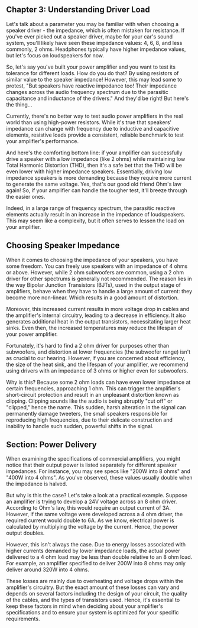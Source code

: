 ## Chapter 3: Understanding Driver Load

Let's talk about a parameter you may be familiar with when choosing a speaker driver - the impedance, which is often mistaken for resistance. If you've ever picked out a speaker driver, maybe for your car's sound system, you'll likely have seen these impedance values: 4, 6, 8, and less commonly, 2 ohms. Headphones typically have higher impedance values, but let's focus on loudspeakers for now.

So, let's say you've built your power amplifier and you want to test its tolerance for different loads. How do you do that? By using resistors of similar value to the speaker impedance! However, this may lead some to protest, "But speakers have reactive impedance too! Their impedance changes across the audio frequency spectrum due to the parasitic capacitance and inductance of the drivers." And they'd be right! But here's the thing...

Currently, there's no better way to test audio power amplifiers in the real world than using high-power resistors. While it's true that speakers' impedance can change with frequency due to inductive and capacitive elements, resistive loads provide a consistent, reliable benchmark to test your amplifier's performance.

And here's the comforting bottom line: if your amplifier can successfully drive a speaker with a low impedance (like 2 ohms) while maintaining low Total Harmonic Distortion (THD), then it's a safe bet that the THD will be even lower with higher impedance speakers. Essentially, driving low impedance speakers is more demanding because they require more current to generate the same voltage. Yes, that's our good old friend Ohm's law again! So, if your amplifier can handle the tougher test, it'll breeze through the easier ones.

Indeed, in a large range of frequency spectrum, the parasitic reactive elements actually result in an increase in the impedance of loudspeakers. This may seem like a complexity, but it often serves to lessen the load on your amplifier.

## Choosing Speaker Impedance

When it comes to choosing the impedance of your speakers, you have some freedom. You can freely use speakers with an impedance of 4 ohms or above. However, while 2 ohm subwoofers are common, using a 2 ohm driver for other spectrums is generally not recommended. The reason lies in the way Bipolar Junction Transistors (BJTs), used in the output stage of amplifiers, behave when they have to handle a large amount of current: they become more non-linear. Which results in a good amount of distortion.

Moreover, this increased current results in more voltage drop in cables and the amplifier's internal circuitry, leading to a decrease in efficiency. It also generates additional heat in the output transistors, necessitating larger heat sinks. Even then, the increased temperatures may reduce the lifespan of your power amplifier.

Fortunately, it's hard to find a 2 ohm driver for purposes other than subwoofers, and distortion at lower frequencies (the subwoofer range) isn't as crucial to our hearing. However, if you are concerned about efficiency, the size of the heat sink, and the lifespan of your amplifier, we recommend using drivers with an impedance of 3 ohms or higher even for subwoofers. 

Why is this? Because some 2 ohm loads can have even lower impedance at certain frequencies, approaching 1 ohm. This can trigger the amplifier's short-circuit protection and result in an unpleasant distortion known as clipping. Clipping sounds like the audio is being abruptly "cut off" or "clipped," hence the name. This sudden, harsh alteration in the signal can permanently damage tweeters, the small speakers responsible for reproducing high frequencies, due to their delicate construction and inability to handle such sudden, powerful shifts in the signal.

## Section: Power Delivery

When examining the specifications of commercial amplifiers, you might notice that their output power is listed separately for different speaker impedances. For instance, you may see specs like "200W into 8 ohms" and "400W into 4 ohms". As you've observed, these values usually double when the impedance is halved.

But why is this the case? Let's take a look at a practical example. Suppose an amplifier is trying to develop a 24V voltage across an 8 ohm driver. According to Ohm's law, this would require an output current of 3A. However, if the same voltage were developed across a 4 ohm driver, the required current would double to 6A. As we know, electrical power is calculated by multiplying the voltage by the current. Hence, the power output doubles.

However, this isn't always the case. Due to energy losses associated with higher currents demanded by lower impedance loads, the actual power delivered to a 4 ohm load may be less than double relative to an 8 ohm load. For example, an amplifier specified to deliver 200W into 8 ohms may only deliver around 320W into 4 ohms. 

These losses are mainly due to overheating and voltage drops within the amplifier's circuitry. But the exact amount of these losses can vary and depends on several factors including the design of your circuit, the quality of the cables, and the types of transistors used. Hence, it's essential to keep these factors in mind when deciding about your amplifier's specifications and to ensure your system is optimized for your specific requirements.